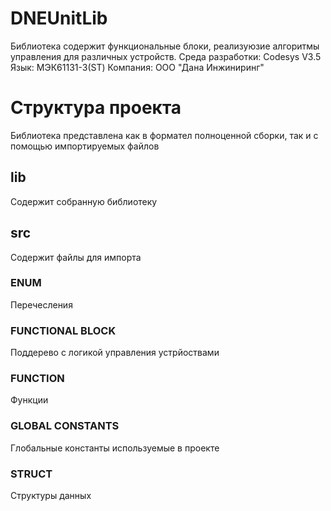 # DNEUnitLib
Библиотека содержит функциональные блоки, реализуюзие алгоритмы управления для различных устройств.
Среда разработки: Codesys V3.5 
Язык: МЭК61131-3(ST)
Компания: ООО "Дана Инжиниринг"




# Структура проекта
Библиотека представлена как в формател полноценной сборки, так и с помощью импортируемых файлов
## lib
Содержит собранную библиотеку
## src 
Содержит файлы для импорта
### ENUM
Перечесления
### FUNCTIONAL BLOCK
Поддерево с логикой управления устрйоствами
### FUNCTION
Функции
### GLOBAL CONSTANTS
Глобальные константы используемые в проекте
### STRUCT 
Структуры данных



